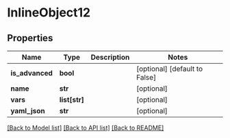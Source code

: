 # InlineObject12

## Properties
Name | Type | Description | Notes
------------ | ------------- | ------------- | -------------
**is_advanced** | **bool** |  | [optional] [default to False]
**name** | **str** |  | [optional] 
**vars** | **list[str]** |  | [optional] 
**yaml_json** | **str** |  | [optional] 

[[Back to Model list]](../README.md#documentation-for-models) [[Back to API list]](../README.md#documentation-for-api-endpoints) [[Back to README]](../README.md)


